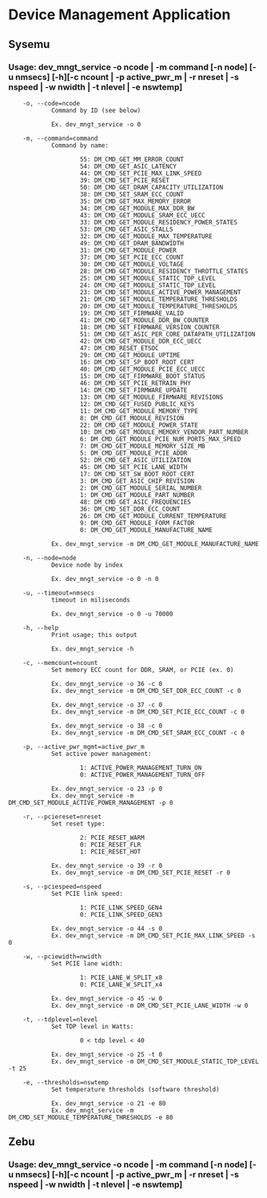 # Device Management Application

## Sysemu

### Usage: dev_mngt_service -o ncode | -m command [-n node] [-u nmsecs] [-h][-c ncount | -p active_pwr_m | -r nreset | -s nspeed | -w nwidth | -t nlevel | -e nswtemp]

        -o, --code=ncode
                Command by ID (see below)

                Ex. dev_mngt_service -o 0

        -m, --command=command
                Command by name:

                        55: DM_CMD_GET_MM_ERROR_COUNT
                        54: DM_CMD_GET_ASIC_LATENCY
                        44: DM_CMD_SET_PCIE_MAX_LINK_SPEED
                        39: DM_CMD_SET_PCIE_RESET
                        50: DM_CMD_GET_DRAM_CAPACITY_UTILIZATION
                        38: DM_CMD_SET_SRAM_ECC_COUNT
                        35: DM_CMD_GET_MAX_MEMORY_ERROR
                        34: DM_CMD_GET_MODULE_MAX_DDR_BW
                        43: DM_CMD_GET_MODULE_SRAM_ECC_UECC
                        33: DM_CMD_GET_MODULE_RESIDENCY_POWER_STATES
                        53: DM_CMD_GET_ASIC_STALLS
                        32: DM_CMD_GET_MODULE_MAX_TEMPERATURE
                        49: DM_CMD_GET_DRAM_BANDWIDTH
                        31: DM_CMD_GET_MODULE_POWER
                        37: DM_CMD_SET_PCIE_ECC_COUNT
                        30: DM_CMD_GET_MODULE_VOLTAGE
                        28: DM_CMD_GET_MODULE_RESIDENCY_THROTTLE_STATES
                        25: DM_CMD_SET_MODULE_STATIC_TDP_LEVEL
                        24: DM_CMD_GET_MODULE_STATIC_TDP_LEVEL
                        23: DM_CMD_SET_MODULE_ACTIVE_POWER_MANAGEMENT
                        21: DM_CMD_SET_MODULE_TEMPERATURE_THRESHOLDS
                        20: DM_CMD_GET_MODULE_TEMPERATURE_THRESHOLDS
                        19: DM_CMD_SET_FIRMWARE_VALID
                        41: DM_CMD_GET_MODULE_DDR_BW_COUNTER
                        18: DM_CMD_SET_FIRMWARE_VERSION_COUNTER
                        51: DM_CMD_GET_ASIC_PER_CORE_DATAPATH_UTILIZATION
                        42: DM_CMD_GET_MODULE_DDR_ECC_UECC
                        47: DM_CMD_RESET_ETSOC
                        29: DM_CMD_GET_MODULE_UPTIME
                        16: DM_CMD_SET_SP_BOOT_ROOT_CERT
                        40: DM_CMD_GET_MODULE_PCIE_ECC_UECC
                        15: DM_CMD_GET_FIRMWARE_BOOT_STATUS
                        46: DM_CMD_SET_PCIE_RETRAIN_PHY
                        14: DM_CMD_SET_FIRMWARE_UPDATE
                        13: DM_CMD_GET_MODULE_FIRMWARE_REVISIONS
                        12: DM_CMD_GET_FUSED_PUBLIC_KEYS
                        11: DM_CMD_GET_MODULE_MEMORY_TYPE
                        8: DM_CMD_GET_MODULE_REVISION
                        22: DM_CMD_GET_MODULE_POWER_STATE
                        10: DM_CMD_GET_MODULE_MEMORY_VENDOR_PART_NUMBER
                        6: DM_CMD_GET_MODULE_PCIE_NUM_PORTS_MAX_SPEED
                        7: DM_CMD_GET_MODULE_MEMORY_SIZE_MB
                        5: DM_CMD_GET_MODULE_PCIE_ADDR
                        52: DM_CMD_GET_ASIC_UTILIZATION
                        45: DM_CMD_SET_PCIE_LANE_WIDTH
                        17: DM_CMD_SET_SW_BOOT_ROOT_CERT
                        3: DM_CMD_GET_ASIC_CHIP_REVISION
                        2: DM_CMD_GET_MODULE_SERIAL_NUMBER
                        1: DM_CMD_GET_MODULE_PART_NUMBER
                        48: DM_CMD_GET_ASIC_FREQUENCIES
                        36: DM_CMD_SET_DDR_ECC_COUNT
                        26: DM_CMD_GET_MODULE_CURRENT_TEMPERATURE
                        9: DM_CMD_GET_MODULE_FORM_FACTOR
                        0: DM_CMD_GET_MODULE_MANUFACTURE_NAME

                Ex. dev_mngt_service -m DM_CMD_GET_MODULE_MANUFACTURE_NAME

        -n, --node=node
                Device node by index

                Ex. dev_mngt_service -o 0 -n 0

        -u, --timeout=nmsecs
                timeout in miliseconds

                Ex. dev_mngt_service -o 0 -u 70000

        -h, --help
                Print usage; this output

                Ex. dev_mngt_service -h

        -c, --memcount=ncount
                Set memory ECC count for DDR, SRAM, or PCIE (ex. 0)

                Ex. dev_mngt_service -o 36 -c 0
                Ex. dev_mngt_service -m DM_CMD_SET_DDR_ECC_COUNT -c 0

                Ex. dev_mngt_service -o 37 -c 0
                Ex. dev_mngt_service -m DM_CMD_SET_PCIE_ECC_COUNT -c 0

                Ex. dev_mngt_service -o 38 -c 0
                Ex. dev_mngt_service -m DM_CMD_SET_SRAM_ECC_COUNT -c 0

        -p, --active_pwr_mgmt=active_pwr_m
                Set active power management:

                        1: ACTIVE_POWER_MANAGEMENT_TURN_ON
                        0: ACTIVE_POWER_MANAGEMENT_TURN_OFF

                Ex. dev_mngt_service -o 23 -p 0
                Ex. dev_mngt_service -m DM_CMD_SET_MODULE_ACTIVE_POWER_MANAGEMENT -p 0

        -r, --pciereset=nreset
                Set reset type:

                        2: PCIE_RESET_WARM
                        0: PCIE_RESET_FLR
                        1: PCIE_RESET_HOT

                Ex. dev_mngt_service -o 39 -r 0
                Ex. dev_mngt_service -m DM_CMD_SET_PCIE_RESET -r 0

        -s, --pciespeed=nspeed
                Set PCIE link speed:

                        1: PCIE_LINK_SPEED_GEN4
                        0: PCIE_LINK_SPEED_GEN3

                Ex. dev_mngt_service -o 44 -s 0
                Ex. dev_mngt_service -m DM_CMD_SET_PCIE_MAX_LINK_SPEED -s 0

        -w, --pciewidth=nwidth
                Set PCIE lane width:

                        1: PCIE_LANE_W_SPLIT_x8
                        0: PCIE_LANE_W_SPLIT_x4

                Ex. dev_mngt_service -o 45 -w 0
                Ex. dev_mngt_service -m DM_CMD_SET_PCIE_LANE_WIDTH -w 0

        -t, --tdplevel=nlevel
                Set TDP level in Watts:

                        0 < tdp level < 40

                Ex. dev_mngt_service -o 25 -t 0
                Ex. dev_mngt_service -m DM_CMD_SET_MODULE_STATIC_TDP_LEVEL -t 25

        -e, --thresholds=nswtemp
                Set temperature thresholds (software threshold)

                Ex. dev_mngt_service -o 21 -e 80
                Ex. dev_mngt_service -m DM_CMD_SET_MODULE_TEMPERATURE_THRESHOLDS -e 80

## Zebu

### Usage: dev_mngt_service -o ncode | -m command [-n node] [-u nmsecs] [-h][-c ncount | -p active_pwr_m | -r nreset | -s nspeed | -w nwidth | -t nlevel | -e nswtemp]
